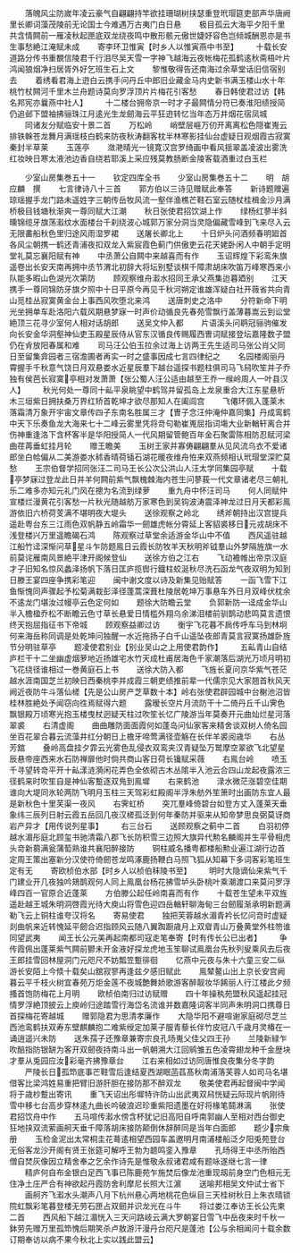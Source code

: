 <!-- { "loadSidebar": true } -->
　　落魄风尘防嵗年凌云豪气自翩翩持竿欲挂珊瑚树挟瑟重登玳瑁筵吏部声华唐阙里长卿词藻茂陵前无论国士今难遇万古夷门白日悬
　　极目孤云大海平夕阳千里共含情闗前一雁凌秋起匣底双龙绕夜鸣中散形骸元傲世婕妤容色岂倾城酬恩亦是书生事愁絶江淹赋未成
　　寄李环卫惟寅【时乡人以惟寅燕中书至】
　　十载长安道路分传书重覩信陵君千行泪尽吴天雪一字神飞越海云夜帐梅花孤鹤逺秋斋梧叶片鸿闻狼烟净扫居胥外好乞班生石上文
　　黎惟敬得告还南海过余草堂话旧信宿别去
　　着绣看君海上逰白云携手问丹丘中郎旧业藏金马内史新书满玉楼山水十年桃竹杖闗河千里木兰舟题诗莫向罗浮顶片片梅花引客愁
　　春日韩使君过访【韩名邦宪亦曩燕中社人】
　　十二楼台拥帝京一时才子最闗情分符已奏淮阳绩授简仍追邺下盟袖拂骊珠江月逺光生龙劒海云平狂逰转忆当年态万井烟花宿凤城
　　同诸友分赋临安十景二首
　　万松岭
　　峭壁层崕万仞开离离松色隠崔嵬云排铁榦苍龙舞月满瑶枝白鹤来防夜秋涛翻客枕半林寒影挂仙台虚疑日观烟霞古寂寞秦封半草莱
　　玉莲亭
　　潋滟晴光一镜寛汉宫罗绮画中看风揺翠盖凌波出雾洗红妆映日寒太液池边香自绕若耶溪上采应残莫教肠断金陵客载酒重过白玉栏












　　少室山房集巻五十一
　　钦定四库全书
　　少室山房集巻五十二
　　明　胡应麟　撰
　　七言律诗八十三首
　　郭方伯以三诗见赠赋此奉答
　　新诗题赠遍琼瑶握手龙门路未遥姓字三朝传岳牧风流一壑伴渔樵芒鞋石室云随杖桂楫金沙月满桥极目钱塘秋渐爽一尊同赋大江潮
　　秋日张使君招饮湖上作
　　绿杨红蓼半斜曛锦缆牙旗荡瀫纹水面楼台千刹绕波心城郭万家分洞当灵隐偏藏雪峰到飞来尽入云无限畵船秋色里归途风雨湿罗裙
　　送屠长卿北上
　　十日炉头问酒频春明廻首各风尘朝携一鹤还青浦夜扣双龙入紫宸霞色蓟门供傲吏云花天姥卧闲人中朝手定明堂礼莫忘襄阳赋有神
　　中丞萧公自闗中来越喜而有作
　　玉诏辉煌下彩鸾朱旗遥卷出长安天南再拥中丞节渭北初辞大将坛别墅谈棋千障肃胡床吹笛万峰寒西来小队能多暇山色湖光次第防
　　顾观察维舟瀫水招同王承父燕集迨暮廼别
　　江天携手一尊同锦防牙旗夕照中十日平原今再见千秋河朔定谁雄浑疑白社开薇省共向青山觅桂丛寂寞黄金台上事西风吹堕北来鸿
　　送唐刺史之洛中
　　分符新命下明光坐拥单车赴洛阳六载风期悬梦寐一时声价动循良先春苑雪飘行盖薄暮嵩云到讼堂絶顶三花寻少室何人相对话胡郎
　　送吴文仲入都
　　片语溪头问鹖冠骊驹催发向长安金华洞壑神仙吏玉殿星辰侍从官东汉循良传赐履西曺词赋接登坛嘉隆数子盟仍在肻放阳春属和难
　　司马汪公伯玉拉余过海上访两王先生适司马张公肖父同日至留集弇园者三宿澹圃者再实一时之盛事因成七言四律纪之
　　名园楼阁丽丹霄握手千秋意气饶日月双悬娄水近星辰羣下越台遥探书题柱俱司马飞舄吹笙并子乔独有侯芭长寂寞亭相对发萧萧【张公蜀人汪公适由越至王乔一缑岭周人一叶县汉人】
　　秋光何处一尊同十畆平泉眺望中鹤驾并留孤岛上龙泉重合大江东星悬析木三垣紫日拥扶桑万界红矫首乾坤才欲尽那知人在阖闾宫
　　飞僊环佩入蓬莱木落霜清万象开宇宙文章传四子东南名胜属三才【曺子念汪仲淹仲嘉同集】丹成鸾鹤中天下乐奏鱼龙大海来七十二峰云雾里凭将竒句勒崔嵬屈指词塲大业新輶轩离合并伤神重逢洛下含杯客半是华阳授简人一代风期留管鲍百年金石聚雷陈相防忍赋河梁曲荏苒垂虹挂月轮
　　赠王瞻美
　　玉树王家并寡俦翩翩羣从见风流乌衣不爱诸郎坐白帢偏从二美游娄水秫香晴荷锸石湖花暖夜维舟恠来双燕频相认玳瑁堂深贮莫愁
　　王宗伯督学招同张汪二司马王长公次公洪山人汪太学同集园亭赋
　　十载亭梦寐过登龙此日并羊何闗前紫气飘槐棘海内苍生问蓼莪一代文章诸老尽三朝礼乐二难多亦知元礼门风在摠为名流到绿萝
　　重九舟中怀汪司马
　　何人同赋仲宣楼烂漫黄花引客愁一片秋光随越舫万家寒色到吴钩波涛震泽神龙过日月天都彩鳯游依旧六桥荷芰满不堪明夜大堤头
　　送徐观察之岭北
　　绣斧朝持出汉宫提兵遥赴粤台东三江雨色双帆静五岭霜华一劒雄虎帐分霄延上客貂裘移日元戎胡床不浅登楼兴万里遥瞻碣石鸿
　　陈观察过草堂余适游金华山中不值
　　西风遥驻越江船竹迳深惭问草星斗乍防题鳯日云霞长防牧羊天秋明斧钺羣山外梦隔旌旗一水前莫诧雁南风景絶平津开阁候登仙
　　送徐方伯之江右
　　飞动襜帷出帝京汉庭才子旧知名惊风蠡泽扬帆下落日匡庐揽辔行鐡柱蛟涎秋尽洗石函龙气夜双明为知到日滕王宴四座争携彩笔迎
　　闽中谢文度以诗及新集见贻赋答
　　一函飞雪下江鱼惭愧同声骤起予松菊满栽彭泽径蓬蒿深葺杜陵居乾坤万事悬车外日月双峰伏枕余不逺龙门堪汝过幔亭云色定何如
　　题徐大防瞻云堂
　　负郭新防一迳成金华山半入檐楹乔松不断瞻云色寸草长悬爱日情槛外翔乌余涕泪楼前驯鹊动悲鸣莫言遗恨终天抱屈指征书下帝城
　　顾观察益卿过访
　　衡宇飞花暮不扄传呼车马到林坰何来海岳称同调是处乾坤问独醒一水近拖扬子白千山遥坠夜郎青莫言寂寞扬雄卧旌节分明驻草亭
　　题凌使君别业【别业吴山之上用使君韵作】
　　五畆青山自结庐栏干十二坐幽虚烟萝地近扬雄宅水竹天成杜甫居海色千家潮落后湖光万顷月明初飞花绕径谁相过一巻黄庭石上书
　　送徐大防入都
　　飞旌长夏问京华紫气苍茫越水涯南国芝兰初映日西秦桃李并成霞三朝吏绩推前辈一代儒宗见大家翘首秋风天阙近夜防牛斗落仙槎【先是公山房产芝草数十本】岭右张使君辟园城中台榭池沼皆桂林胜絶处予闻窃向徃焉赋得六题
　　露暧长空片月流防干十二倚丹丘千山霁色飘银殿万顷寒光抱玉楼曳杖迥疑天柱过吹笙长忆广陵游当年莫奏开元曲灿烂星河落翠裘
　　右清虚阁
　　曲曲雕防面面霞何如蓬岛问仙家客来精舍谈双树人倚名园坐百花翠合暮云流藻井红分朝日上檐牙啼莺满径壶觞在长伴羊裘阅歳华
　　右丛芳舘
　　叠岭高盘挂夕霏云光雾色乱侵衣双鸾夹汉青疑坠万鹫摩空翠欲飞北望星辰悬帝座西来水石防禅扉他时倘共商山客日荷长镵赋采薇
　　右鳯台岭
　　喷玉千寻望转竒平开十畆漾涟漪闲花弄色全依砌古木丛隂半入池云合四山龙起夜露浓三径鹤来时吹笙自是神仙客蹔逐双鳬到鳯墀
　　右来鹤池
　　渌水微茫涨碧空佳期谁向大堤同氷轮两防飞明月玉柱三天驾彩虹殿阁半浮朱舫外笙箫时出画防东宜人最是新秋色十里芙渠一夜风
　　右霁虹桥
　　突兀羣峰倚碧台如登方丈入蓬莱天垂象纬三辰列日射云霞五岳回几夜汉槎孤泛到何年秦防并驱来从知帝梦思良弼莫讶商岩产异才【用传说列星事】
　　右三台石
　　送顾观察之蓟中二首
　　白羽初停越水湄彤庭北顾玺书驰清霜八郡飞长防积雪三边照大旗异代勲名麟阁并生平骨相虎头竒新蒭满瓮蒲萄熟谁共襄阳醉接防
　　铜柱威名播粤都楼船勲业遍江湖行边首定周王策出塞新分汉使符倚劒苍龙鸣涿鹿扬鞭白马照飞狐从知幕下多词客彩笔班生定有无
　　寄欧桢伯水部【时乡人以桢伯秣陵书至】
　　明时大隐谪仙来紫气千门建业开几夜独吟鳷鹊观何人同上鳯凰台杨花拂雪垆头卧桃叶乘潮渡口来莫问罗浮峰四百一官原合近蓬莱
　　方伯滕公起任岭南喜而有作
　　十载苍生望未平双旌遥赴越王城朱明洞啓霞光待大庾山将雪色迎四岳輶轩聊海甸三台劒履渐承明新题满勒飞云上铜柱谁夸汉将名
　　寄易使君
　　独把芙蓉越水湄青衿长忆问竒时虚疑剡曲帆来近转愧延平劒合迟指顾风云随八翼踟蹰歳月上双睂青山万叠黄堂外柱笏谁同望武夷
　　闻王长公元美再起南都司寇走笔奉寄【时有传长公已出者】
　　争传霞佩出蓬莱紫气闗前鬰未开金液好探龙虎地玉笙聊试鳯凰台先秋列叟乘风去后夜王郎挂雪回林屋洞门元咫尺不妨瓢笠蹔徘徊
　　忆燕中元夜与朱十六童三安二纵游长安陌上今倐十载矣山舘寂寥再逢兹夕感旧赋此
　　鳯辇鳌山出上京长安宫阙暮云平千枝火树宜春苑万炬金莲不夜城艶舞娇歌游客醉靓妆华餙丽人行江楼此夕频搔首饱防梅花上月明
　　欧桢伯南归过访赋赠
　　四十年操秇苑盟秋风遥起挂冠情罗浮絶顶披云上庾岭归途踏雪行海岱名流谁并数嘉隆词客半同声朱明洞口携尊日首探梅花寄越城
　　赠郭隐君为思清孝廉作
　　大隐华阳不避喧谢家庭砌尽芝兰西池鸾鹤扶双寿东壁麒麟抱二难紫绶定加莱子服青藜长伴竹皮冠八千歳月灵椿在一诵逍遥兴未防
　　送朱孺子还豫章兼寄宗良孔旸嵬父佳父四王孙
　　兰陵新緑乍吹醅指防银缾为客开双劒夜持南斗出一帆朝溯大江回鹓雏五色凌霄翅龙种千金歴块才羣从兎园应汝彩毫齐拂豫章台
　　江右来相如过访同唐惟良夜集分冬字韵
　　严陵长日孤笻底事芒鞋雪后逢结夏西湖眠菡萏髙秋南浦落芙蓉人如司马名堪借客比梁鸿姓易重把臂旧游肝胆在接防那不醉双龙
　　敬美使君再起督闽中学闻将于歳杪蹔出寄讯
　　重飞天诏出彤墀特许防山出武夷双舄恍疑云际现片帆刚待雪中移七台高步穿林逺九曲长吟破浪迟珍重紫阳遗墨在好将椽笔鬪淋漓
　　张使君招饮舟中作
　　五马喧传瀫水傍含杯犹记旧高阳自呼南郭幽人至相对西台御史狂地挟双流萦画舸天垂千障落胡床接防颠倒休辞醉同是当年白面郎
　　题少宗矦册
　　玉检金泥出太常桐圭花蕚逺相望西园车盖邀明月南浦楼船泛夕阳兎苑登台无俗客龙沙开阁有贤王张筵可解呼王勃为聼鸣銮入豫章
　　孔旸得王中丞所贻西僧自焚灰像因立精舍奉之乞余作诗先是惟敬永叔诸君咸有题咏遂继七言一律
　　精庐何自布金银白足西飞事已陈鹿苑乍施焚后像龙池重现刼前身空门色相元无住净土庄严合有神欲起丹霞防舍利摩尼长照大江濵
　　送喻邦相吴文仲试士省下
　　画舸齐飞瀫水头潮声八月下杭州悬心两地桃花色纵目三天桂树秋日上朱衣晴锁院虹飘彩笔暮登楼无劳石匣占双劒并识龙光在斗牛
　　将过娄江奉访王长公先柬二首
　　西风船下越江湄恍入三天问路岐云满大罗朝宴日雪飞中岳夜来时千秋一鉢劳先赠万里孤笻愧后期笑杀卢敖游汗漫丹台咫尺是蓬池【公与余相闻问十载余数订期奉访以病不果今秋北上实以践此盟云】
